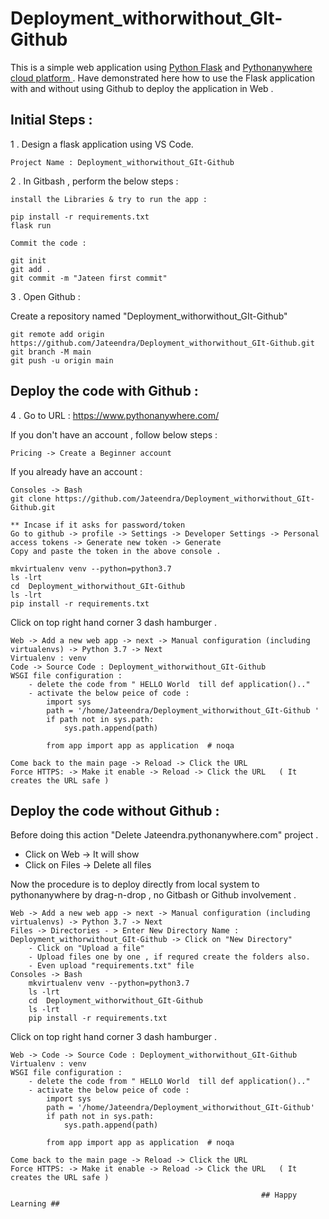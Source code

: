 # Deployment_withorwithout_GIt-Github

This is a simple web application using [Python Flask](http://flask.pocoo.org/) and [Pythonanywhere cloud platform ](https://www.pythonanywhere.com/) . 
Have demonstrated here how to use the Flask application with and without using Github to deploy the application in Web .

## Initial Steps :
   
1 . Design a flask application using VS Code.
	
	Project Name : Deployment_withorwithout_GIt-Github

2 . In Gitbash , perform the below steps :

	install the Libraries & try to run the app :
	
	pip install -r requirements.txt
	flask run
	
	Commit the code :
	
	git init
	git add .
	git commit -m "Jateen first commit"

3 . Open Github  :

Create a repository named "Deployment_withorwithout_GIt-Github"

	git remote add origin https://github.com/Jateendra/Deployment_withorwithout_GIt-Github.git
	git branch -M main
	git push -u origin main
	
## Deploy the code with Github :

	
4 . Go to URL : https://www.pythonanywhere.com/

If you don't have an account , follow below steps :

	Pricing -> Create a Beginner account
	
If you already have an account :

	Consoles -> Bash
	git clone https://github.com/Jateendra/Deployment_withorwithout_GIt-Github.git
	
	** Incase if it asks for password/token
	Go to github -> profile -> Settings -> Developer Settings -> Personal access tokens -> Generate new token -> Generate
	Copy and paste the token in the above console .
	
	mkvirtualenv venv --python=python3.7
	ls -lrt
	cd  Deployment_withorwithout_GIt-Github
	ls -lrt
	pip install -r requirements.txt
	
Click on top right hand corner 3 dash hamburger .

	Web -> Add a new web app -> next -> Manual configuration (including virtualenvs) -> Python 3.7 -> Next 
	Virtualenv : venv
	Code -> Source Code : Deployment_withorwithout_GIt-Github 
	WSGI file configuration :
		- delete the code from " HELLO World  till def application().."
		- activate the below peice of code : 
			import sys
			path = '/home/Jateendra/Deployment_withorwithout_GIt-Github '
			if path not in sys.path:
				sys.path.append(path)

			from app import app as application  # noqa
		
	Come back to the main page -> Reload -> Click the URL	
	Force HTTPS: -> Make it enable -> Reload -> Click the URL	( It creates the URL safe )
	
## Deploy the code without Github :

Before doing this action "Delete Jateendra.pythonanywhere.com" project . 

  - Click on Web -> It will show 
  - Click on Files -> Delete all files

Now the procedure is to deploy directly from local system to pythonanywhere by drag-n-drop , no Gitbash or Github involvement .

	Web -> Add a new web app -> next -> Manual configuration (including virtualenvs) -> Python 3.7 -> Next
	Files -> Directories - > Enter New Directory Name : Deployment_withorwithout_GIt-Github -> Click on "New Directory"
		- Click on "Upload a file"
		- Upload files one by one , if requred create the folders also.
		- Even upload "requirements.txt" file
	Consoles -> Bash	
		mkvirtualenv venv --python=python3.7
		ls -lrt
		cd  Deployment_withorwithout_GIt-Github
		ls -lrt
		pip install -r requirements.txt
		
Click on top right hand corner 3 dash hamburger .

	Web -> Code -> Source Code : Deployment_withorwithout_GIt-Github 
	Virtualenv : venv
	WSGI file configuration :
		- delete the code from " HELLO World  till def application().."
		- activate the below peice of code : 
			import sys
			path = '/home/Jateendra/Deployment_withorwithout_GIt-Github'
			if path not in sys.path:
				sys.path.append(path)

			from app import app as application  # noqa
		
	Come back to the main page -> Reload -> Click the URL	
	Force HTTPS: -> Make it enable -> Reload -> Click the URL	( It creates the URL safe )
  
                                                            ## Happy Learning ##
